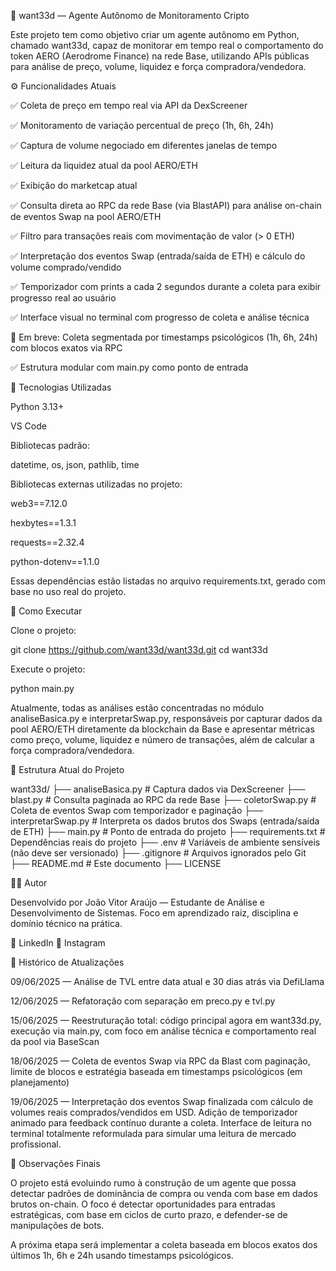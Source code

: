 🧠 want33d — Agente Autônomo de Monitoramento Cripto

Este projeto tem como objetivo criar um agente autônomo em Python, chamado want33d, capaz de monitorar em tempo real o comportamento do token AERO (Aerodrome Finance) na rede Base, utilizando APIs públicas para análise de preço, volume, liquidez e força compradora/vendedora.

⚙️ Funcionalidades Atuais

✅ Coleta de preço em tempo real via API da DexScreener

✅ Monitoramento de variação percentual de preço (1h, 6h, 24h)

✅ Captura de volume negociado em diferentes janelas de tempo

✅ Leitura da liquidez atual da pool AERO/ETH

✅ Exibição do marketcap atual

✅ Consulta direta ao RPC da rede Base (via BlastAPI) para análise on-chain de eventos Swap na pool AERO/ETH

✅ Filtro para transações reais com movimentação de valor (> 0 ETH)

✅ Interpretação dos eventos Swap (entrada/saída de ETH) e cálculo do volume comprado/vendido

✅ Temporizador com prints a cada 2 segundos durante a coleta para exibir progresso real ao usuário

✅ Interface visual no terminal com progresso de coleta e análise técnica

🚧 Em breve: Coleta segmentada por timestamps psicológicos (1h, 6h, 24h) com blocos exatos via RPC

✅ Estrutura modular com main.py como ponto de entrada

🧱 Tecnologias Utilizadas

Python 3.13+

VS Code

Bibliotecas padrão:

datetime, os, json, pathlib, time

Bibliotecas externas utilizadas no projeto:

web3==7.12.0

hexbytes==1.3.1

requests==2.32.4

python-dotenv==1.1.0

Essas dependências estão listadas no arquivo requirements.txt, gerado com base no uso real do projeto.

🚀 Como Executar

Clone o projeto:

git clone https://github.com/want33d/want33d.git
cd want33d

Execute o projeto:

python main.py

Atualmente, todas as análises estão concentradas no módulo analiseBasica.py e interpretarSwap.py, responsáveis por capturar dados da pool AERO/ETH diretamente da blockchain da Base e apresentar métricas como preço, volume, liquidez e número de transações, além de calcular a força compradora/vendedora.

🧩 Estrutura Atual do Projeto

want33d/
├── analiseBasica.py       # Captura dados via DexScreener
├── blast.py               # Consulta paginada ao RPC da rede Base
├── coletorSwap.py         # Coleta de eventos Swap com temporizador e paginação
├── interpretarSwap.py     # Interpreta os dados brutos dos Swaps (entrada/saída de ETH)
├── main.py                # Ponto de entrada do projeto
├── requirements.txt       # Dependências reais do projeto
├── .env                   # Variáveis de ambiente sensíveis (não deve ser versionado)
├── .gitignore             # Arquivos ignorados pelo Git
├── README.md              # Este documento
├── LICENSE

👨‍💻 Autor

Desenvolvido por João Vitor Araújo — Estudante de Análise e Desenvolvimento de Sistemas.
Foco em aprendizado raiz, disciplina e domínio técnico na prática.

🔗 LinkedIn
🔗 Instagram

📅 Histórico de Atualizações

09/06/2025 — Análise de TVL entre data atual e 30 dias atrás via DefiLlama

12/06/2025 — Refatoração com separação em preco.py e tvl.py

15/06/2025 — Reestruturação total: código principal agora em want33d.py, execução via main.py, com foco em análise técnica e comportamento real da pool via BaseScan

18/06/2025 — Coleta de eventos Swap via RPC da Blast com paginação, limite de blocos e estratégia baseada em timestamps psicológicos (em planejamento)

19/06/2025 — Interpretação dos eventos Swap finalizada com cálculo de volumes reais comprados/vendidos em USD. Adição de temporizador animado para feedback contínuo durante a coleta. Interface de leitura no terminal totalmente reformulada para simular uma leitura de mercado profissional.

📌 Observações Finais

O projeto está evoluindo rumo à construção de um agente que possa detectar padrões de dominância de compra ou venda com base em dados brutos on-chain. O foco é detectar oportunidades para entradas estratégicas, com base em ciclos de curto prazo, e defender-se de manipulações de bots.

A próxima etapa será implementar a coleta baseada em blocos exatos dos últimos 1h, 6h e 24h usando timestamps psicológicos.
